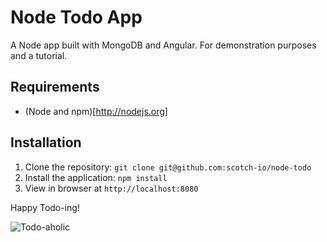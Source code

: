 Node Todo App
=========

A Node app built with MongoDB and Angular. For demonstration purposes and a tutorial.

Requirements
------------
- (Node and npm)[http://nodejs.org]

Installation
-----------
1. Clone the repository: `git clone git@github.com:scotch-io/node-todo`
2. Install the application: `npm install`
3. View in browser at `http://localhost:8080`

Happy Todo-ing!

![Todo-aholic](https://2ytjha.dm2301.livefilestore.com/y2pHEl5n2ntyHE_DP8mokyYLKqjNkA6U9tGV2ugIe-i0WzmKlrMEL8jYkIwPMoSLzUOLSc_SoQKr7ZVNMQWCjX2xF3i2dnHSUIz3uZrt2emW3k/todoaholic.png?psid=1)
